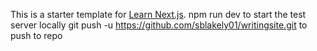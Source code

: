This is a starter template for [Learn Next.js](https://nextjs.org/learn).
npm run dev to start the test server locally
git push -u https://github.com/sblakely01/writingsite.git to push to repo